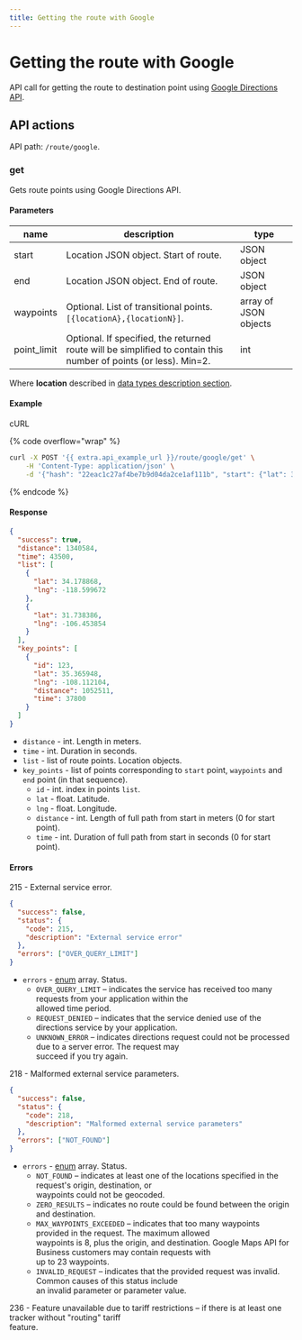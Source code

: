 ```yaml
---
title: Getting the route with Google
---
```


# Getting the route with Google

API call for getting the route to destination point using [Google Directions API](https://developers.google.com/maps/documentation/directions/intro).

## API actions

API path: `/route/google`.

### get

Gets route points using Google Directions API.

#### Parameters

| name         | description                                                                                                      | type                  |
| ------------ | ---------------------------------------------------------------------------------------------------------------- | --------------------- |
| start        | Location JSON object. Start of route.                                                                            | JSON object           |
| end          | Location JSON object. End of route.                                                                              | JSON object           |
| waypoints    | Optional. List of transitional points. `[{locationA},{locationN}]`.                                              | array of JSON objects |
| point\_limit | Optional. If specified, the returned route will be simplified to contain this number of points (or less). Min=2. | int                   |

Where **location** described in [data types description section](../../../#data-types).

#### Example

cURL

{% code overflow="wrap" %}
```sh
curl -X POST '{{ extra.api_example_url }}/route/google/get' \
    -H 'Content-Type: application/json' \
    -d '{"hash": "22eac1c27af4be7b9d04da2ce1af111b", "start": {"lat": 34.178868, "lng": -118.599672}, "end": {"lat": 31.738386, "lng": -106.453854}}'
```
{% endcode %}

#### Response

```json
{
  "success": true,
  "distance": 1340584,
  "time": 43500,
  "list": [
    {
      "lat": 34.178868,
      "lng": -118.599672
    },
    {
      "lat": 31.738386,
      "lng": -106.453854
    }
  ],
  "key_points": [
    {
      "id": 123,
      "lat": 35.365948,
      "lng": -108.112104,
      "distance": 1052511,
      "time": 37800
    }
  ]
}
```

* `distance` - int. Length in meters.
* `time` - int. Duration in seconds.
* `list` - list of route points. Location objects.
* `key_points` - list of points corresponding to `start` point, `waypoints` and `end` point (in that sequence).
  * `id` - int. index in points `list`.
  * `lat` - float. Latitude.
  * `lng` - float. Longitude.
  * `distance` - int. Length of full path from start in meters (0 for start point).
  * `time` - int. Duration of full path from start in seconds (0 for start point).

#### Errors

215 - External service error.

```json
{
  "success": false,
  "status": {
    "code": 215,
    "description": "External service error"
  },
  "errors": ["OVER_QUERY_LIMIT"]
}
```

* `errors` - [enum](../../../#data-types) array. Status.
  * `OVER_QUERY_LIMIT` – indicates the service has received too many requests from your application within the\
    allowed time period.
  * `REQUEST_DENIED` – indicates that the service denied use of the directions service by your application.
  * `UNKNOWN_ERROR` – indicates directions request could not be processed due to a server error. The request may\
    succeed if you try again.

218 - Malformed external service parameters.

```json
{
  "success": false,
  "status": {
    "code": 218,
    "description": "Malformed external service parameters"
  },
  "errors": ["NOT_FOUND"]
}
```

* `errors` - [enum](../../../#data-types) array. Status.
  * `NOT_FOUND` – indicates at least one of the locations specified in the request's origin, destination, or\
    waypoints could not be geocoded.
  * `ZERO_RESULTS` – indicates no route could be found between the origin and destination.
  * `MAX_WAYPOINTS_EXCEEDED` – indicates that too many waypoints provided in the request. The maximum allowed\
    waypoints is 8, plus the origin, and destination. Google Maps API for Business customers may contain requests with\
    up to 23 waypoints.
  * `INVALID_REQUEST` – indicates that the provided request was invalid. Common causes of this status include\
    an invalid parameter or parameter value.

236 - Feature unavailable due to tariff restrictions – if there is at least one tracker without "routing" tariff\
feature.
